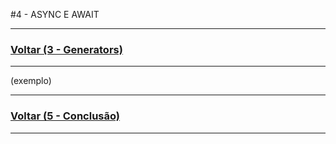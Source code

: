 #4 - ASYNC E AWAIT

---

### [Voltar (3 - Generators)](../3_generators/README.md)

---

(exemplo)

---

### [Voltar (5 - Conclusão)](../5_conclusao/README.md)

---
